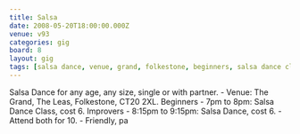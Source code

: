 ```yaml
---
title: Salsa
date: 2008-05-20T18:00:00.000Z
venue: v93
categories: gig
board: 8
layout: gig
tags: [salsa dance, venue, grand, folkestone, beginners, salsa dance class, improvers, salsa dance, attend, friendly]
---
```

Salsa Dance for any age, any size, single or with partner. - Venue: The Grand, The Leas, Folkestone, CT20 2XL. Beginners - 7pm to 8pm: Salsa Dance Class, cost 6. Improvers - 8:15pm to 9:15pm: Salsa Dance, cost 6. - Attend both for 10. - Friendly, pa